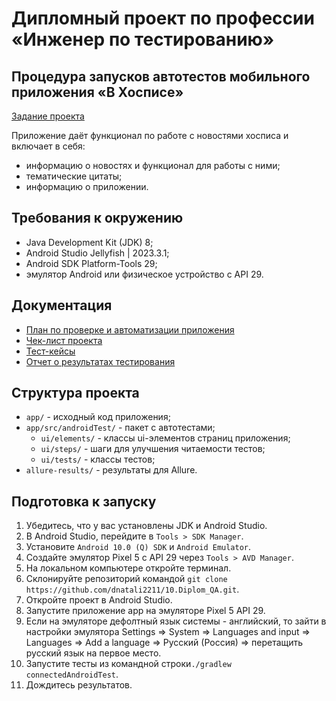 # Дипломный проект по профессии «Инженер по тестированию»

## Процедура запусков автотестов мобильного приложения «В Хосписе»

[Задание проекта](https://github.com/netology-code/qamid-diplom)

Приложение даёт функционал по работе с новостями хосписа и включает в себя:

- информацию о новостях и функционал для работы с ними;
- тематические цитаты;
- информацию о приложении.

## Требования к окружению

- Java Development Kit (JDK) 8;
- Android Studio Jellyfish | 2023.3.1;
- Android SDK Platform-Tools 29;
- эмулятор Android или физическое устройство с API 29.

## Документация

- [План по проверке и автоматизации приложения](https://github.com/dnatali2211/10.Diplom_QA/blob/main/Plan.md)
- [Чек-лист проекта](https://github.com/dnatali2211/10.Diplom_QA/blob/main/Check.xlsx)
- [Тест-кейсы](https://github.com/dnatali2211/10.Diplom_QA/blob/main/Cases.xlsx)
- [Отчет о результатах тестирования](https://github.com/dnatali2211/10.Diplom_QA/blob/main/Result.md)

## Структура проекта

- `app/` - исходный код приложения;
- `app/src/androidTest/` - пакет с автотестами;
  - `ui/elements/` - классы ui-элементов страниц приложения;
  - `ui/steps/` - шаги для улучшения читаемости тестов;
  - `ui/tests/` - классы тестов;
- `allure-results/` - результаты для Allure.

## Подготовка к запуску

1. Убедитесь, что у вас установлены JDK и Android Studio.
2. В Android Studio, перейдите в `Tools > SDK Manager`.
3. Установите `Android 10.0 (Q) SDK` и `Android Emulator`.
4. Создайте эмулятор Pixel 5 с API 29 через `Tools > AVD Manager`.
5. На локальном компьютере откройте терминал.
6. Склонируйте репозиторий командой `git clone https://github.com/dnatali2211/10.Diplom_QA.git`.
7. Откройте проект в Android Studio.
8. Запустите приложение app на эмуляторе Pixel 5 API 29.
9. Если на эмуляторе дефолтный язык системы - английский, то зайти в настройки эмулятора 
    Settings => System => Languages and input => Languages => Add a language => Русский (Россия) => 
    перетащить русский язык на первое место.
10. Запустите тесты из командной строки`./gradlew connectedAndroidTest`.
11. Дождитесь результатов.